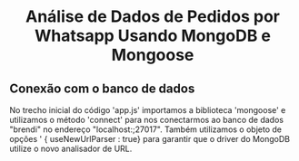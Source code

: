 <h1 align="center"> Análise de Dados de Pedidos por Whatsapp Usando MongoDB e Mongoose </h1>

<h2> Conexão com o banco de dados </h2>
No trecho inicial do código 'app.js' importamos a biblioteca 'mongoose' e utilizamos o método 'connect' para nos conectarmos ao banco de dados "brendi" no endereço "localhost:;27017". Também utilizamos o objeto de opções ' { useNewUrlParser : true} para garantir que o driver do MongoDB utilize o novo analisador de URL.
